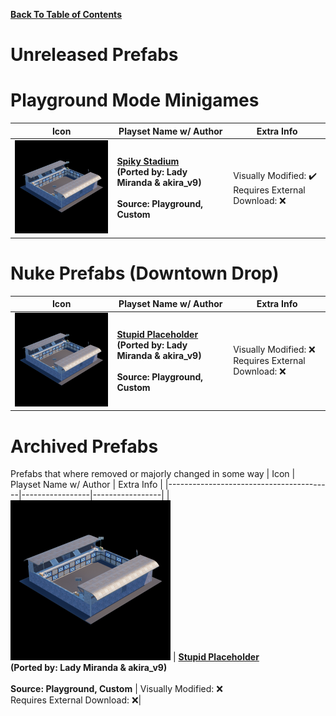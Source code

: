 
**[Back To Table of Contents](/Table%20of%20Contents.md)**
# Unreleased Prefabs
# Playground Mode Minigames
| Icon | Playset Name w/ Author | Extra Info |
|-----------------------------------------|-----------------|-----------------|
| <img src=".assets/Prefab Spiky Stadium.png" width="256"/> | **[Spiky Stadium](SpawnerTexts/Prefab_Spiky_Stadium.txt)**<br>**(Ported by: Lady Miranda & akira_v9)**<br><br>**Source: Playground, Custom** | Visually Modified: ✔️<br>Requires External Download: ❌|

# Nuke Prefabs (Downtown Drop)
| Icon | Playset Name w/ Author | Extra Info |
|-----------------------------------------|-----------------|-----------------|
| <img src=".assets/Prefab Spiky Stadium.png" width="256"/> | **[Stupid Placeholder](SpawnerTexts/Prefab_Spiky_Stadium.txt)**<br>**(Ported by: Lady Miranda & akira_v9)**<br><br>**Source: Playground, Custom** | Visually Modified: ❌<br>Requires External Download: ❌|

# Archived Prefabs
Prefabs that where removed or majorly changed in some way
| Icon | Playset Name w/ Author | Extra Info |
|-----------------------------------------|-----------------|-----------------|
| <img src=".assets/Prefab Spiky Stadium.png" width="256"/> | **[Stupid Placeholder](SpawnerTexts/Prefab_Spiky_Stadium.txt)**<br>**(Ported by: Lady Miranda & akira_v9)**<br><br>**Source: Playground, Custom** | Visually Modified: ❌<br>Requires External Download: ❌|